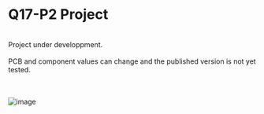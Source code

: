 # Q17-P2 Project</b><br>
<br>
Project under developpment.<br>
<br>
PCB and component values can change and the published version is not yet tested.<br>
<br>
<br>

![image](https://user-images.githubusercontent.com/12907102/150931784-d9ad3bcd-fdd0-4f77-a9ec-ac39cc39cffa.jpg)


